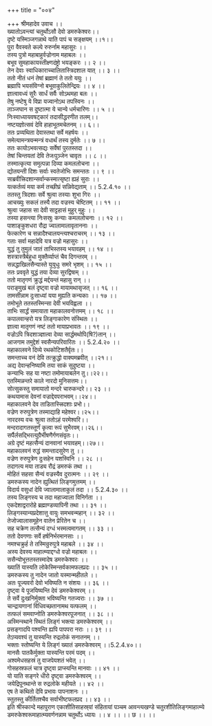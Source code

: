 +++
title = "००४"

+++
श्रीमहादेव उवाच ।।  
ख्यातोऽवन्त्यां चतुर्थोऽसौ देवो डमरुकेश्वरः।।  
दृष्टे यस्मिञ्जगन्नाथे याति पापं च सङ्क्षयम् ।।१।।  
पुरा वैवस्वते कल्पे रुरुर्नाम महासुरः ।।  
तस्य पुत्रो महाबाहुर्वज्रोनाम महाबलः ।।  
बभूव सुमहाकायस्तीक्ष्णदंष्ट्रो भयङ्करः ।। २ ।।  
तेन देवाः स्वाधिकाराच्चालितास्त्रिदशाल यात् ।। ३ ।।  
ततो नीतं धनं तेषां ब्रह्माणं ते ततो ययुः ।।  
ब्रह्मापि भयसंविग्नो बभूवाकुलितेन्द्रियः ।। ४ ।।  
ज्ञात्वावध्यं सुरैः सार्धं सर्वैः सोऽथमहा बलः ।।  
तेषु नष्टेषु ये विप्रा यज्वानोऽथ तपस्विनः ।।  
ताञ्जघान स दुष्टात्मा ये चान्ये धर्मचारिणः ।। ५ ।।  
निःस्वाध्यायवषट्कारं तदासीद्धरणीत तलम्।।  
नष्टयज्ञोत्सवं देवि हाहाभूतमचेतनम् ।। ६।।  
ततः प्रव्यथिता देवास्तथा सर्वे महर्षयः ।।  
समेत्यामन्त्रयन्मन्त्रं वधार्थं तस्य दुर्मतेः ।। ७ ।।  
ततः कायोऽभवत्सद्यः सर्वेषां पुरतस्तदा ।।  
तेषां चिन्तयतां देवि तेजःपुञ्जेन चावृतः ।। ८ ।।  
तस्मात्कृत्या समुत्पन्ना दिव्या कमललोचना ।।  
द्योतयन्ती दिशः सर्वाः स्वतेजोभिः समन्ततः ।। ९ ।।  
साब्रवीत्त्रिदशान्सर्वान्कस्मात्सृष्टा ह्यहं सुराः ।।  
यत्कर्तव्यं मया कर्म तच्छीघ्रं सन्निवेद्यताम् ।। 5.2.4.१० ।।  
ततस्तु त्रिदशाः सर्वे श्रुत्वा तस्याः शुभा गिरः ।।  
आचख्युः सकलं तस्यै तदा वज्रस्य चेष्टितम् ।। ११ ।।  
श्रुत्वा जहास सा देवी साट्टहासं मुहुर् मुहुः ।।  
तस्या हसन्त्या निःसस्रुः कन्याः कमललोचनाः ।। १२ ।।  
पाशाङ्कुशधरा रौद्रा ज्वालामालावृताननाः ।।  
फेत्कारेण च सन्नादैश्चालयन्त्यश्चराचरम् ।। १३ ।।  
गताः सर्वा महादेवि यत्र वज्रो महासुरः ।।  
युद्धं तु तुमुलं जातं ताभिस्तस्य भयावहम् ।। १४ ।।  
शस्त्रास्त्रैर्बहुधा मुक्तैर्व्याप्तं चैव दिगन्तरम् ।।  
सन्नद्धाखिलसैन्यास्ते युयुधुः समरे भृशम् ।। १५ ।।  
ततः प्रववृते युद्धं तया देव्या सुरद्विषाम् ।।  
ततो मातृगणं क्रुद्धं मर्द्दयन्तं महासु रान् ।।  
पराङ्मुखं बलं दृष्ट्वा वज्रो मायामथासृजत् ।। १६ ।।  
तामसीन्नाम दुःसाध्यां यया मुह्यति कन्यकाः ।। १७ ।।  
तमोभूते ततस्तस्मिन्सा देवी भयविह्वला ।।  
ताभिः सार्द्धं समायाता महाकालवनोत्तमम् ।। १८ ।।  
कपालवान्हरो यत्र लिङ्गाकारेण संस्थितः ।।  
ज्ञात्वा मातृगणं नष्टं ततो मायाप्रभावतः ।। १९ ।।  
वज्रोऽपि त्रिदशाञ्ज्ञात्वा देव्या सार्द्धमथोपि(षि?)तान् ।।  
आजगाम तमुद्देशं स्वसैन्यपरिवारितः ।। 5.2.4.२० ।।  
महाकालवने दिव्ये रथकोटिशतैर्वृतः।।  
समन्ताच्च वनं देवि तत्क्रुद्धो वाक्यमब्रवीत् ।।२१।।  
अद्य देवान्हनिष्यामि तया साकं सुदुष्टया ।।  
कन्याभिः सह या नष्टा तमोमायाबलेन तु।।२२।।  
एतस्मिन्नन्तरे काले नारदो मुनिसत्तमः।।  
सोत्सुकस्तु समायातो मन्दरे चारुकन्दरे।। २३ ।।  
कथयामास देवनां वज्राद्देवपराभवम्।।२४।।  
महाकालवने देव ताडितास्त्त्रिदशाः प्रभो।।  
वज्रेण रुरुपुत्रेण तस्माद्याहि महेश्वर।।२५।।  
नारदस्य वचः श्रुत्वा ततोऽहं परमेश्वरि।।  
मन्दरादागतस्तूर्णं कृत्वा रूपं सुभैरवम्।।२६।।  
सर्पैर्लसद्भिरत्युग्रैर्भीषणैर्गणसंवृतः।।  
अग्रे दृष्टं महत्सैन्यं दानवानां भयावहम्।।२७।।  
महाकालवनं रुद्धं समन्तादसुरेण तु ।।  
वज्रेण रुरुपुत्रेण दुःसहेन यशस्विनि ।। २८ ।।  
तदागत्य मया ताड्य रौद्रं डमरुकं तथा ।।  
मोहितं सहसा सैन्यं वज्रस्यैव दुरात्मनः ।। २९ ।।  
डमरुकस्य नादेन ह्युत्थितं लिङ्गमुत्तमम् ।।  
विदार्य वसुधां देवि ज्वालामालाकुलं तदा ।। 5.2.4.३० ।।  
तस्य लिङ्गस्य च तदा महाज्वाला विनिर्गता ।।  
एकदेशाद्वरारोहे ब्रह्माण्डव्यापिनी तथा ।। ३१ ।।  
लिङ्गस्यान्यप्रदेशात्तु वायुः समभवन्महान् ।। ३२ ।।  
तेजोज्वालासमूहेन वातेन प्रेरितेन च ।।  
सह चक्रेण तत्सैन्यं दग्धं भस्मत्वमागतम् ।। ३३ ।।  
ततो देवगणाः सर्वे हर्षनिर्भरमानसाः ।।  
नमश्चक्रुर्ह ते तस्मिन्रुरुपुत्रे महाबले ।। ३४ ।।  
अस्य देवस्य माहात्म्याद्दग्धो वज्रो महाबलः ।।  
ससैन्योभूत्ततस्तस्मादेष डमरुकेश्वरः ।।  
ख्यातिं यास्यति लोकेस्मिन्सर्वकामफलप्रदः ।। ३५ ।।  
डमरुकस्य तु नादेन जातो यस्मान्महीतले ।।  
अतः पूज्यवरो देवो भविष्यति न संशयः ।। ३६ ।।  
दृष्ट्वा ये पूजयिष्यन्ति देवं डमरुकेश्वरम् ।।  
ते सर्वे दुःखनिर्मुक्ता भविष्यन्ति गतज्वराः ।। ३७ ।।  
चान्द्रायणानां विधिवच्छतानामथ यत्फलम् ।।  
तत्फलं समवाप्नोति डमरुकेश्वरपूजनात् ।। ३८ ।।  
अस्मिन्स्थाने स्थितं लिङ्गं भक्त्या डमरुकेश्वरम् ।।  
प्रसङ्गादपि पश्यन्ति ह्यपि पापपरा नराः ।। ३९ ।।  
तेऽप्यवश्यं तु यास्यन्ति रुद्रलोकं सनातनम् ।।  
भक्ताः स्तोष्यन्ति ये लिङ्गं ख्यातं डमरुकेश्वरम् ।।5.2.4.४०।।  
मानसैः पातकैर्मुक्ता यास्यन्ति परमं पदम् ।।  
अश्वमेधसहस्रं तु वाजपेयशतं भवेत् ।।  
गोसहस्रफलं चात्र दृष्ट्वा प्राप्स्यन्ति मानवाः ।। ४१ ।।  
यो याति सङ्गरे धीरो दृष्ट्वा डमरुकेश्वरम् ।।  
जयेद्रिपूनथान्ते स रुद्रलोके महीयते ।। ४२ ।।  
एष ते कथितो देवि प्रभावः पापनाशनः ।।  
स्तुतस्तु कीर्तितश्चैव सर्वाभीष्टफलप्रद ।। ४३ ।।  
इति श्रीस्कान्दे महापुराण एकाशीतिसाहस्र्यां संहितायां पञ्चम आवन्त्यखण्डे चतुरशीतिलिङ्गमाहात्म्ये डमरुकेश्वरूमाहात्म्यवर्णनन्नाम चतुर्थोऽ ध्यायः ।। ४ ।। ।। छ ।। ।।